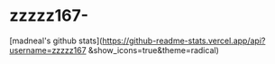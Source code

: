 # zzzzz167-
[madneal's github stats](https://github-readme-stats.vercel.app/api?username=zzzzz167 &show_icons=true&theme=radical)
